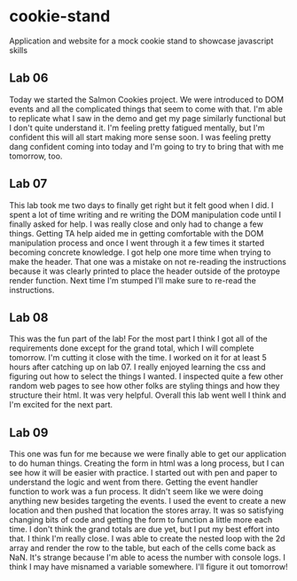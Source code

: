 # cookie-stand

 Application and website for a mock cookie stand to showcase javascript skills

## Lab 06

Today we started the Salmon Cookies project. We were introduced to DOM events and all the complicated things that seem to come with that. I'm able to replicate what I saw in the demo and get my page similarly functional but I don't quite understand it. I'm feeling pretty fatigued mentally, but I'm confident this will all start making more sense soon. I was feeling pretty dang confident coming into today and I'm going to try to bring that with me tomorrow, too.
 
## Lab 07

This lab took me two days to finally get right but it felt good when I did. I spent a lot of time writing and re writing the DOM manipulation code until I finally asked for help. I was really close and only had to change a few things. Getting TA help aided me in getting comfortable with the DOM manipulation process and once I went through it a few times it started becoming concrete knowledge. I got help one more time when trying to make the header. That one was a mistake on not re-reading the instructions because it was clearly printed to place the header outside of the protoype render function. Next time I'm stumped I'll make sure to re-read the instructions. 

## Lab 08

This was the fun part of the lab! For the most part I think I got all of the requirements done except for the grand total, which I will complete tomorrow. I'm cutting it close with the time. I worked on it for at least 5 hours after catching up on lab 07. I really enjoyed learning the css and figuring out how to select the things I wanted. I inspected quite a few other random web pages to see how other folks are styling things and how they structure their html. It was very helpful. Overall this lab went well I think and I'm excited for the next part. 

## Lab 09

This one was fun for me because we were finally able to get our application to do human things. Creating the form in html was a long process, but I can see how it will be easier with practice. I started out with pen and paper to understand the logic and went from there. Getting the event handler function to work was a fun process. It didn't seem like we were doing anything new besides targeting the events. I used the event to create a new location and then pushed that location the stores array. It was so satisfying changing bits of code and getting the form to function a little more each time. I don't think the grand totals are due yet, but I put my best effort into that. I think I'm really close. I was able to create the nested loop with the 2d array and render the row to the table, but each of the cells come back as NaN. It's strange because I'm able to acess the number with console logs. I think I may have misnamed a variable somewhere. I'll figure it out tomorrow!

